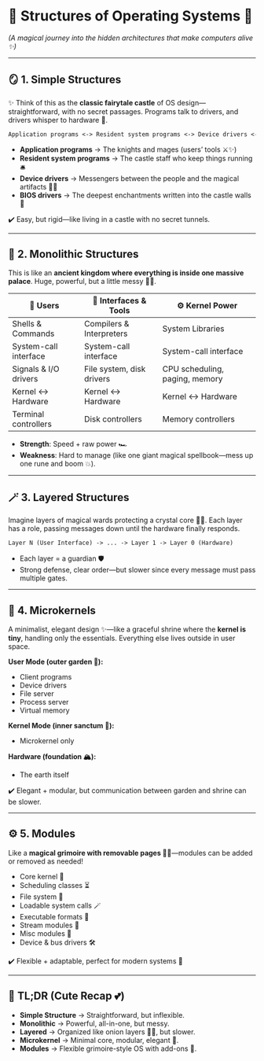 # 🌟 Structures of Operating Systems 🌟

_(A magical journey into the hidden architectures that make computers alive ✨)_

---

## 🪞 1. Simple Structures

✨ Think of this as the **classic fairytale castle** of OS design—straightforward, with no secret passages. Programs talk to drivers, and drivers whisper to hardware 🏰.

```txt
Application programs <-> Resident system programs <-> Device drivers <-> ROM BIOS device drivers
```

- **Application programs** → The knights and mages (users’ tools ⚔️✨)
- **Resident system programs** → The castle staff who keep things running 🛎️
- **Device drivers** → Messengers between the people and the magical artifacts 📜🔧
- **BIOS drivers** → The deepest enchantments written into the castle walls 🏰

✔️ Easy, but rigid—like living in a castle with no secret tunnels.

---

## 🏯 2. Monolithic Structures

This is like an **ancient kingdom where everything is inside one massive palace**. Huge, powerful, but a little messy 👑✨.

| 👥 Users              | 🧩 Interfaces & Tools     | ⚙️ Kernel Power                |
| --------------------- | ------------------------- | ------------------------------ |
| Shells & Commands     | Compilers & Interpreters  | System Libraries               |
| System-call interface | System-call interface     | System-call interface          |
| Signals & I/O drivers | File system, disk drivers | CPU scheduling, paging, memory |
| Kernel ↔ Hardware    | Kernel ↔ Hardware        | Kernel ↔ Hardware             |
| Terminal controllers  | Disk controllers          | Memory controllers             |

- **Strength**: Speed + raw power 🏎️
- **Weakness**: Hard to manage (like one giant magical spellbook—mess up one rune and boom 💥).

---

## 🪄 3. Layered Structures

Imagine layers of magical wards protecting a crystal core 🌙💎. Each layer has a role, passing messages down until the hardware finally responds.

```txt
Layer N (User Interface) -> ... -> Layer 1 -> Layer 0 (Hardware)
```

- Each layer = a guardian 🛡️
- Strong defense, clear order—but slower since every message must pass multiple gates.

---

## 🦋 4. Microkernels

A minimalist, elegant design ✨—like a graceful shrine where the **kernel is tiny**, handling only the essentials. Everything else lives outside in user space.

**User Mode (outer garden 🌸):**

- Client programs
- Device drivers
- File server
- Process server
- Virtual memory

**Kernel Mode (inner sanctum 🌙):**

- Microkernel only

**Hardware (foundation 🏔️):**

- The earth itself

✔️ Elegant + modular, but communication between garden and shrine can be slower.

---

## ⚙️ 5. Modules

Like a **magical grimoire with removable pages 📖✨**—modules can be added or removed as needed!

- Core kernel 🖤
- Scheduling classes ⏳
- File system 📂
- Loadable system calls 🪄
- Executable formats 📜
- Stream modules 🌊
- Misc modules 🎲
- Device & bus drivers 🛠️

✔️ Flexible + adaptable, perfect for modern systems 🌟

---

## 🎀 TL;DR (Cute Recap 💕)

- **Simple Structure** → Straightforward, but inflexible.
- **Monolithic** → Powerful, all-in-one, but messy.
- **Layered** → Organized like onion layers 🧅✨, but slower.
- **Microkernel** → Minimal core, modular, elegant 🌸.
- **Modules** → Flexible grimoire-style OS with add-ons 📖.
